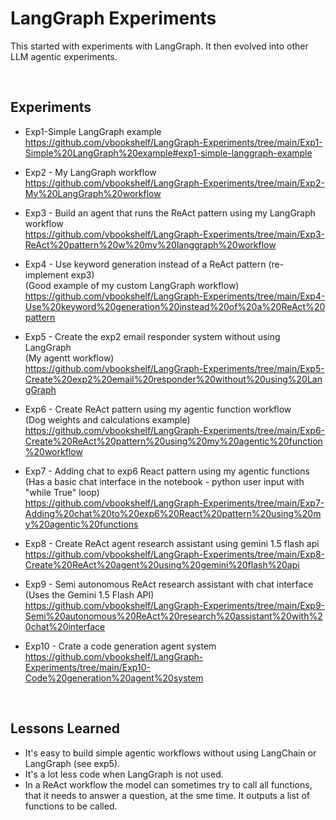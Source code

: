 # LangGraph Experiments
This started with experiments with LangGraph. It then evolved into other LLM agentic experiments.

<br>

## Experiments

- Exp1-Simple LangGraph example<br>
https://github.com/vbookshelf/LangGraph-Experiments/tree/main/Exp1-Simple%20LangGraph%20example#exp1-simple-langgraph-example

- Exp2 - My LangGraph workflow<br>
https://github.com/vbookshelf/LangGraph-Experiments/tree/main/Exp2-My%20LangGraph%20workflow

- Exp3 - Build an agent that runs the ReAct pattern using my LangGraph workflow<br>
https://github.com/vbookshelf/LangGraph-Experiments/tree/main/Exp3-ReAct%20pattern%20w%20my%20langgraph%20workflow

- Exp4 - Use keyword generation instead of a ReAct pattern (re-implement exp3)<br>
(Good example of my custom LangGraph workflow)<br>
https://github.com/vbookshelf/LangGraph-Experiments/tree/main/Exp4-Use%20keyword%20generation%20instead%20of%20a%20ReAct%20pattern

- Exp5 - Create the exp2 email responder system without using LangGraph<br>
(My agentt workflow)<br>
https://github.com/vbookshelf/LangGraph-Experiments/tree/main/Exp5-Create%20exp2%20email%20responder%20without%20using%20LangGraph

- Exp6 - Create ReAct pattern using my agentic function workflow<br>
  (Dog weights and calculations example)<br>
https://github.com/vbookshelf/LangGraph-Experiments/tree/main/Exp6-Create%20ReAct%20pattern%20using%20my%20agentic%20function%20workflow

- Exp7 - Adding chat to exp6 React pattern using my agentic functions<br>
  (Has a basic chat interface in the notebook - python user input with "while True" loop)<br>
  https://github.com/vbookshelf/LangGraph-Experiments/tree/main/Exp7-Adding%20chat%20to%20exp6%20React%20pattern%20using%20my%20agentic%20functions

- Exp8 - Create ReAct agent research assistant using gemini 1.5 flash api<br>
https://github.com/vbookshelf/LangGraph-Experiments/tree/main/Exp8-Create%20ReAct%20agent%20using%20gemini%20flash%20api

- Exp9 - Semi autonomous ReAct research assistant with chat interface<br>
(Uses the Gemini 1.5 Flash API)<br>
https://github.com/vbookshelf/LangGraph-Experiments/tree/main/Exp9-Semi%20autonomous%20ReAct%20research%20assistant%20with%20chat%20interface

- Exp10 - Crate a code generation agent system<br>
https://github.com/vbookshelf/LangGraph-Experiments/tree/main/Exp10-Code%20generation%20agent%20system

<br>

## Lessons Learned

- It's easy to build simple agentic workflows without using LangChain or LangGraph (see exp5).
- It's a lot less code when LangGraph is not used.
- In a ReAct workflow the model can sometimes try to call all functions, that it needs to answer a question, at the sme time. It outputs a list of functions to be called.
